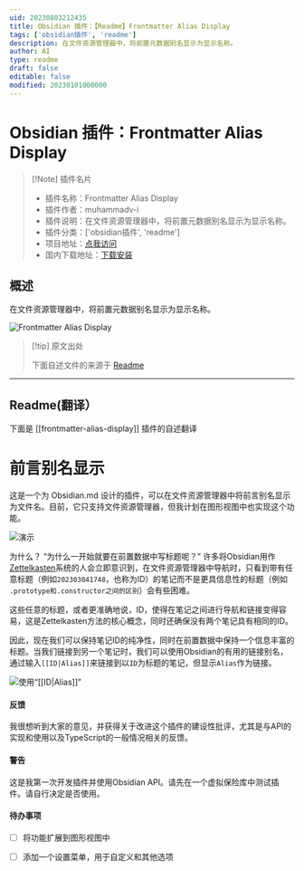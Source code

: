 ```yaml
---
uid: 20230803212435
title: Obsidian 插件：【Readme】Frontmatter Alias Display
tags: ['obsidian插件', 'readme']
description: 在文件资源管理器中，将前置元数据别名显示为显示名称。
author: AI
type: readme
draft: false
editable: false
modified: 20230101000000
---
```


# Obsidian 插件：Frontmatter Alias Display

> [!Note] 插件名片
> - 插件名称：Frontmatter Alias Display
> - 插件作者：muhammadv-i
> - 插件说明：在文件资源管理器中，将前置元数据别名显示为显示名称。
> - 插件分类：['obsidian插件', 'readme']
> - 项目地址：[点我访问](https://github.com/muhammadv-i/obsidian-frontmatter-alias-display)
> - 国内下载地址：[下载安装](https://pkmer.cn/products/plugin/pluginMarket/?frontmatter-alias-display)

## 概述

在文件资源管理器中，将前置元数据别名显示为显示名称。

![Frontmatter Alias Display](https://cdn.pkmer.cn/covers/frontmatter-alias-display.gif!pkmer)

> [!tip] 原文出处
> 
>下面自述文件的来源于 [Readme](https://ghproxy.net/https://raw.githubusercontent.com/muhammadv-i/obsidian-frontmatter-alias-display/main/README.md)
> 

---

## Readme(翻译）

下面是 [[frontmatter-alias-display]] 插件的自述翻译



# 前言别名显示
这是一个为 Obsidian.md 设计的插件，可以在文件资源管理器中将前言别名显示为文件名。目前，它只支持文件资源管理器，但我计划在图形视图中也实现这个功能。

![演示](frontmatter-alias-display.gif)

为什么？
“为什么一开始就要在前置数据中写标题呢？”
许多将Obsidian用作[Zettelkasten](https://zettelkasten.de/)系统的人会立即意识到，在文件资源管理器中导航时，只看到带有任意标题（例如`202303041748`，也称为ID）的笔记而不是更具信息性的标题（例如` .prototype和.constructor之间的区别`）会有些困难。

这些任意的标题，或者更准确地说，ID，使得在笔记之间进行导航和链接变得容易，这是Zettelkasten方法的核心概念，同时还确保没有两个笔记具有相同的ID。

因此，现在我们可以保持笔记ID的纯净性，同时在前置数据中保持一个信息丰富的标题。当我们链接到另一个笔记时，我们可以使用Obsidian的有用的链接别名，通过输入`[[ID|Alias]]`来链接到以`ID`为标题的笔记，但显示`Alias`作为链接。

![使用“[[ID|Alias]]”](IDAlias.gif)

#### 反馈
我很想听到大家的意见，并获得关于改进这个插件的建设性批评，尤其是与API的实现和使用以及TypeScript的一般情况相关的反馈。

#### 警告
这是我第一次开发插件并使用Obsidian API。请先在一个虚拟保险库中测试插件。请自行决定是否使用。

#### 待办事项
- [ ] 将功能扩展到图形视图中
- [ ] 添加一个设置菜单，用于自定义和其他选项



